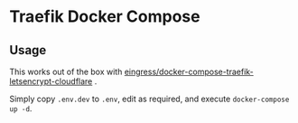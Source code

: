 # Traefik Docker Compose

## Usage

This works out of the box with [eingress/docker-compose-traefik-letsencrypt-cloudflare](https://github.com/eingress/docker-compose-traefik-letsencrypt-cloudflare) .

Simply copy ```.env.dev``` to ```.env```, edit as required, and execute ```docker-compose up -d```.